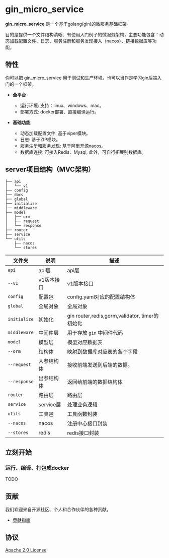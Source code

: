 <!--
 * @Author: stefan1240 lishaoshu1240@gmail.com
 * @Date: 2022-08-28 12:52:59
 * @LastEditors: stefan1240 lishaoshu1240@gmail.com
 * @LastEditTime: 2022-08-28 13:01:07
 * @FilePath: /gin_micro_service/README.md
 * @Description: readme
-->


# gin_micro_service

**gin_micro_service** 是一个基于golang(gin)的微服务基础框架。

目的是提供一个文件结构清晰、有使用入门例子的微服务架构，主要功能包含：动态加载配置文件、日志、服务注册和服务发现接入（nacos）、链接数据库等功能。

## 特性

你可以把 gin_micro_service 用于测试和生产环境，也可以当作是学习gin后端入门的一个框架。

- **全平台**
  - 运行环境: 支持：linux、windows、mac。
  - 部署方式: docker部署、直接编译运行。
  
- **基础功能**
  - 动态加载配置文件: 基于viper模块。
  - 日志: 基于ZIP模块。
  - 服务注册和服务发现: 基于阿里开源nacos。
  - 数据库连接: 可接入Redis、Mysql, 此外，可自行拓展别数据库。


## server项目结构（MVC架构）

```shell
├── api
│   └── v1
├── config
├── docs
├── global
├── initialize
├── middleware
├── model
│   ├── orm
│   ├── request
│   └── response
├── router
├── service
└── utils
    ├── nacos
    └── stores
```

| 文件夹       | 说明                    | 描述                        |
| ------------ | ----------------------- | --------------------------- |
| `api`        | api层                   | api层 |
| `--v1`       | v1版本接口              | v1版本接口                  |
| `config`     | 配置包                  | config.yaml对应的配置结构体 |
| `global`     | 全局对象                | 全局对象 |
| `initialize` | 初始化 | gin router,redis,gorm,validator, timer的初始化 |
| `middleware` | 中间件层 | 用于存放 `gin` 中间件代码 |
| `model`      | 模型层                  | 模型对应数据表              |
| `--orm`      | 结构体                 | 映射到数据库对应表的各个字段      |
| `--request`  | 入参结构体              | 接收前端发送到后端的数据。  |
| `--response` | 出参结构体              | 返回给前端的数据结构体      |
| `router`     | 路由层                  | 路由层 |
| `service`    | service层               | 处理业务逻辑 |
| `utils`      | 工具包                  | 工具函数封装            |
| `--nacos`    | nacos | 注册中心接口封装 |
| `--stores`   | redis                  | redis接口封装        |

## 立刻开始

### 运行、编译、打包成docker

TODO

## 贡献

我们欢迎来自开源社区、个人和合作伙伴的各种贡献。

- [贡献指南](CONTRIBUTING.md)

## 协议

[Apache 2.0 License](LICENSE)
